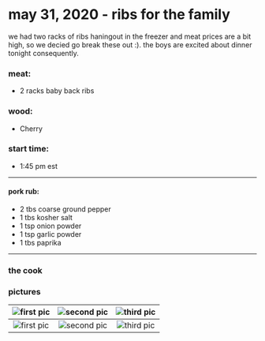 # may 31, 2020 - ribs for the family

we had two racks of ribs haningout in the freezer and meat prices are a bit high, so we decied go break these out :).  the boys are excited about dinner tonight consequently.

### meat:
- 2 racks baby back ribs

### wood:
- Cherry

### start time:
- 1:45 pm est

---

#### pork rub:
- 2 tbs coarse ground pepper
- 1 tbs kosher salt
- 1 tsp onion powder
- 1 tsp garlic powder
- 1 tbs paprika

---

### the cook


### pictures

| ![first pic](../assets/img/2020.05.31/1A37266B-913A-4218-8938-C67E66564918.jpeg) | ![second pic](../assets/img/2020.05.31/2B0CF3E9-4798-41B3-82A2-5BB3A48813B7.jpeg) | ![third pic](../assets/img/2020.05.31/5D6E8C8A-0595-4D50-85DB-C1B207823E8D.jpeg) |
|:-------------------------:|:-------------------------:|:-------------------------:|
| ![first pic](../assets/img/2020.05.31/C0EFEEE6-DC80-4576-959C-9872A0B870B3.jpeg)  | ![second pic](../assets/img/2020.05.31/7A8B7035-0957-4AF4-8041-A0A07C17E25B.jpeg) | ![third pic](../assets/img/2020.05.31/96C6E3D7-26B6-44A6-877E-FD6D5C72E2EF.jpeg)  |
